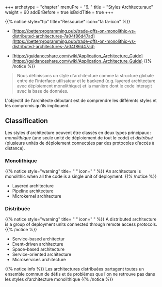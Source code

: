 +++
archetype = "chapter"
menuPre = "6. "
title = "Styles Architecturaux"
weight = 60
addBrBefore = true
isBoldTitle = true
+++

{{% notice style="tip" title="Ressource" icon="fa fa-icon" %}}

- [https://betterprogramming.pub/trade-offs-on-monolithic-vs-distributed-architectures-7a04f86d47ad](https://betterprogramming.pub/trade-offs-on-monolithic-vs-distributed-architectures-7a04f86d47ad)

- [https://guidanceshare.com/wiki/Application_Architecture_Guide](https://guidanceshare.com/wiki/Application_Architecture_Guide)
  {{% /notice %}}

> Nous définissons un style d'architecture comme la structure globale entre de l'interface utilisateur et le backend (e.g. layered architecture avec déploiement monolithique) et la manière dont le code interagit avec la base de données.

L'objectif de l'architecte débutant est de comprendre les différents styles et les compromis qu'ils impliquent.

## Classification

Les styles d'architecture peuvent être classés en deux types principaux : _monolithique_ (une seule unité de déploiement de tout le code) et _distribué_ (plusieurs unités de déploiement connectées par des protocoles d'accès à distance).

### Monolithique

{{% notice style="warning" title= " " icon=" " %}}
An architecture is monolithic when all the code is a single unit of deployment.
{{% /notice %}}

- Layered architecture
- Pipeline architecture
- Microkernel architecture

### Distribuée

{{% notice style="warning" title= " " icon=" " %}}
A distributed architecture is a group of deployment units connected through remote access protocols.
{{% /notice %}}

- Service-based architectur
- Event-driven architecture
- Space-based architecture
- Service-oriented architecture
- Microservices architecture

{{% notice info %}}
Les architectures distribuées partagent toutes un ensemble commun de défis et de problèmes que l'on ne retrouve pas dans les styles d'architecture monolithique
{{% /notice %}}
